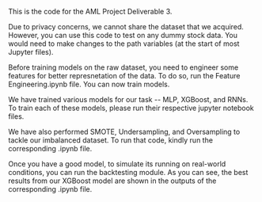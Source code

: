 This is the code for the AML Project Deliverable 3. 

Due to privacy concerns, we cannot share the dataset that we acquired. However, you can use this code to test on any dummy stock data. You would need to make changes to the path variables (at the start of most Jupyter files).

Before training models on the raw dataset, you need to engineer some features for better represnetation of the data. To do so, run the Feature Engineering.ipynb file. You can now train models.

We have trained various models for our task -- MLP, XGBoost, and RNNs. To train each of these models, please run their respective jupyter notebook files. 

We have also performed SMOTE, Undersampling, and Oversampling to tackle our imbalanced dataset. To run that code, kindly run the corresponding .ipynb file. 

Once you have a good model, to simulate its running on real-world conditions, you can run the backtesting module. As you can see, the best results from our XGBoost model are shown in the outputs of the corresponding .ipynb file. 